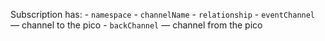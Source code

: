 
Subscription has:
	  - ```namespace```
	  - ```channelName```
	  - ```relationship```
	  - ```eventChannel``` &mdash; channel to the pico
	  - ```backChannel``` &mdash; channel from the pico
